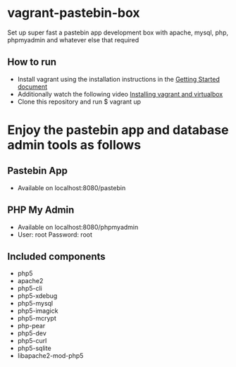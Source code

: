 vagrant-pastebin-box
===============

Set up super fast a pastebin app development box with apache, mysql, php, phpmyadmin and whatever else that required


<h2>How to run</h2>

<ul>
  <li>
    Install vagrant using the installation instructions in the 
    <a href="http://docs.vagrantup.com/v2/installation/" /target="_blank">Getting Started document</a>
  </li>
  <li>
    Additionally watch the following video
    <a href="https://drupalize.me/videos/installing-vagrant-and-virtualbox?p=1526" /target="_blank">Installing vagrant and virtualbox</a>
  </li>
  <li>
  Clone this repository and run $ vagrant up
  </li>
</ul>

<h1>
Enjoy the pastebin app and database admin tools as follows
</h1>

<h2>Pastebin App</h2>
<ul>
  <li>Available on localhost:8080/pastebin</li>
</ul>

<h2>PHP My Admin</h2>
<ul>
  <li>Available on localhost:8080/phpmyadmin</li>
  <li>User: root Password: root</li>
</ul>

<h2>Included components</h2>

<ul>
  <li>php5</li>
  <li>apache2</li>
  <li>php5-cli</li>
  <li>php5-xdebug</li>
  <li>php5-mysql</li>
  <li>php5-imagick</li>
  <li>php5-mcrypt</li>
  <li>php-pear</li>
  <li>php5-dev</li>
  <li>php5-curl</li>
  <li>php5-sqlite</li>
  <li>libapache2-mod-php5</li>
</ul>

